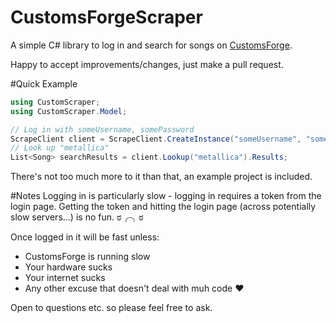 # CustomsForgeScraper
A simple C# library to log in and search for songs on [CustomsForge](http://www.customsforge.com).

Happy to accept improvements/changes, just make a pull request.

#Quick Example
```C#
using CustomScraper;
using CustomScraper.Model;

// Log in with someUsername, somePassword
ScrapeClient client = ScrapeClient.CreateInstance("someUsername", "somePassword");
// Look up "metallica"
List<Song> searchResults = client.Lookup("metallica").Results;
```

There's not too much more to it than that, an example project is included.

#Notes
Logging in is particularly slow - logging in requires a token from the login page. Getting the token and hitting the login page (across potentially slow servers...) is no fun. ಠ╭╮ಠ

Once logged in it will be fast unless:
* CustomsForge is running slow
* Your hardware sucks
* Your internet sucks
* Any other excuse that doesn't deal with muh code ♥

Open to questions etc. so please feel free to ask.

